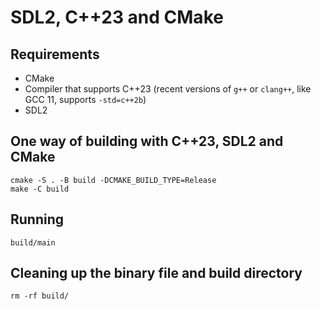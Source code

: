 SDL2, C++23 and CMake
=====================

Requirements
------------

* CMake
* Compiler that supports C++23 (recent versions of `g++` or `clang++`, like GCC 11, supports `-std=c++2b`)
* SDL2

One way of building with C++23, SDL2 and CMake
----------------------------------------------

    cmake -S . -B build -DCMAKE_BUILD_TYPE=Release
    make -C build

Running
-------

    build/main

Cleaning up the binary file and build directory
-----------------------------------------------

    rm -rf build/
